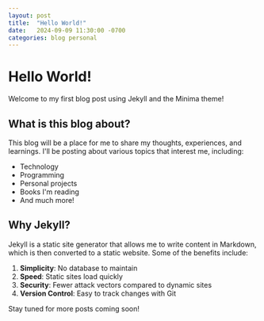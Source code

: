 ```yaml
---
layout: post
title:  "Hello World!"
date:   2024-09-09 11:30:00 -0700
categories: blog personal
---
```


# Hello World!

Welcome to my first blog post using Jekyll and the Minima theme!

## What is this blog about?

This blog will be a place for me to share my thoughts, experiences, and learnings. I'll be posting about various topics that interest me, including:

- Technology
- Programming
- Personal projects
- Books I'm reading
- And much more!

## Why Jekyll?

Jekyll is a static site generator that allows me to write content in Markdown, which is then converted to a static website. Some of the benefits include:

1. **Simplicity**: No database to maintain
2. **Speed**: Static sites load quickly
3. **Security**: Fewer attack vectors compared to dynamic sites
4. **Version Control**: Easy to track changes with Git

Stay tuned for more posts coming soon! 
